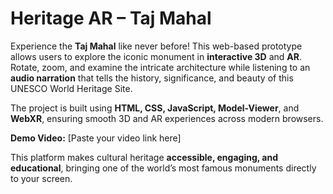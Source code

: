 # Heritage AR – Taj Mahal

Experience the **Taj Mahal** like never before! This web-based prototype allows users to explore the iconic monument in **interactive 3D** and **AR**. Rotate, zoom, and examine the intricate architecture while listening to an **audio narration** that tells the history, significance, and beauty of this UNESCO World Heritage Site.  

The project is built using **HTML, CSS, JavaScript, Model-Viewer**, and **WebXR**, ensuring smooth 3D and AR experiences across modern browsers.  

**Demo Video:** [Paste your video link here]  

This platform makes cultural heritage **accessible, engaging, and educational**, bringing one of the world’s most famous monuments directly to your screen.
